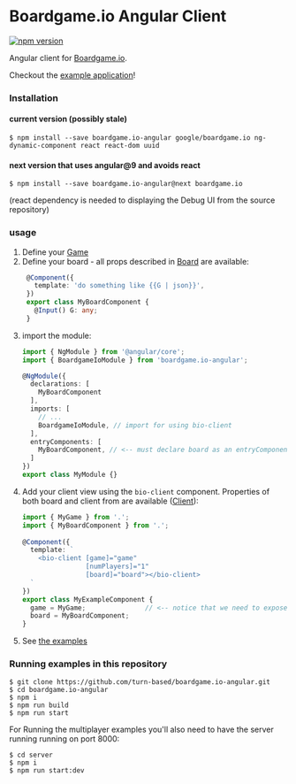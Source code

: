# Boardgame.io Angular Client

 <a href="https://www.npmjs.com/package/boardgame.io-angular"><img src="https://badge.fury.io/js/boardgame.io-angular.svg" alt="npm version"></a>

 Angular client for [Boardgame.io](http://boardgame.io).
  
 Checkout the [example application](https://turn-based-209306.firebaseapp.com)!

### Installation

#### current version (possibly stale)

```
$ npm install --save boardgame.io-angular google/boardgame.io ng-dynamic-component react react-dom uuid
```

#### next version that uses angular@9 and avoids react

```
$ npm install --save boardgame.io-angular@next boardgame.io 
```

(react dependency is needed to displaying the Debug UI from the source repository)

### usage

1) Define your [Game](http://boardgame.io/#/api/Game)
2) Define your board - all props described in [Board](http://boardgame.io/#/api/Client?id=client) are available:
   ```ts
    @Component({
      template: 'do something like {{G | json}}',
    })
    export class MyBoardComponent {
      @Input() G: any;
    }
   ```
3) import the module:
   ```ts
   import { NgModule } from '@angular/core';
   import { BoardgameIoModule } from 'boardgame.io-angular';
   
   @NgModule({
     declarations: [
       MyBoardComponent
     ],
     imports: [
       // ...
       BoardgameIoModule, // import for using bio-client
     ],
     entryComponents: [
       MyBoardComponent, // <-- must declare board as an entryComponent!
     ]
   })
   export class MyModule {}
   ```
4) Add your client view using the `bio-client` component. Properties of both board and client from are available ([Client](http://boardgame.io/#/api/Client)):
   ```ts
   import { MyGame } from '.';
   import { MyBoardComponent } from '.';
  
   @Component({
     template: `
       <bio-client [game]="game"
                   [numPlayers]="1"
                   [board]="board"></bio-client>
     `
   })
   export class MyExampleComponent {
     game = MyGame;               // <-- notice that we need to expose the object to the template
     board = MyBoardComponent;  
   }
   ```
5) See [the examples](https://github.com/turn-based/boardgame.io-angular/tree/master/src/app/examples)

### Running examples in this repository


```
$ git clone https://github.com/turn-based/boardgame.io-angular.git
$ cd boardgame.io-angular
$ npm i
$ npm run build 
$ npm run start
```

For Running the multiplayer examples you'll also need to have the server running running on port 8000:

```
$ cd server
$ npm i
$ npm run start:dev 
```
